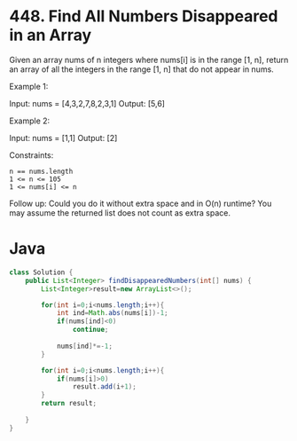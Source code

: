 # 448. Find All Numbers Disappeared in an Array

Given an array nums of n integers where nums[i] is in the range [1, n], return an array of all the integers in the range [1, n] that do not appear in nums.

 
Example 1:

Input: nums = [4,3,2,7,8,2,3,1]
Output: [5,6]

Example 2:

Input: nums = [1,1]
Output: [2]

 

Constraints:

    n == nums.length
    1 <= n <= 105
    1 <= nums[i] <= n

 

Follow up: Could you do it without extra space and in O(n) runtime? You may assume the returned list does not count as extra space.

# Java
```java
class Solution {
    public List<Integer> findDisappearedNumbers(int[] nums) {
        List<Integer>result=new ArrayList<>();

        for(int i=0;i<nums.length;i++){
            int ind=Math.abs(nums[i])-1;
            if(nums[ind]<0)
                continue;
            
            nums[ind]*=-1;
        }

        for(int i=0;i<nums.length;i++){
            if(nums[i]>0)
                result.add(i+1);
        }
        return result;
        
    }
}
```

